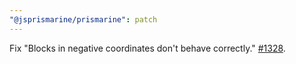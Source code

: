 ```yaml
---
"@jsprismarine/prismarine": patch
---
```


Fix "Blocks in negative coordinates don't behave correctly." [#1328](https://github.com/JSPrismarine/JSPrismarine/issues/1328).
